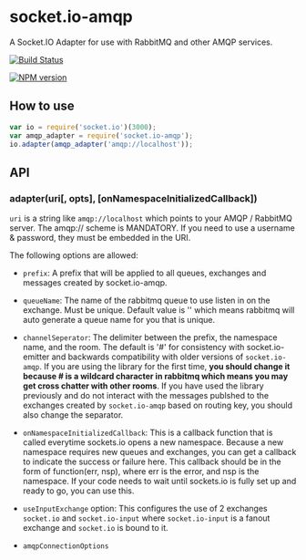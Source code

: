 # socket.io-amqp

A Socket.IO Adapter for use with RabbitMQ and other AMQP services.

[![Build Status](https://travis-ci.org/sensibill/socket.io-amqp.svg)](https://travis-ci.org/sensibill/socket.io-amqp)


[![NPM version](https://badge.fury.io/js/socket.io-amqp.svg)](http://badge.fury.io/js/socket.io-amqp)

## How to use

```js
var io = require('socket.io')(3000);
var amqp_adapter = require('socket.io-amqp');
io.adapter(amqp_adapter('amqp://localhost'));
```
## API

### adapter(uri[, opts], [onNamespaceInitializedCallback])

`uri` is a string like `amqp://localhost` which points to your AMQP / RabbitMQ server.
The amqp:// scheme is MANDATORY. If you need to use a username & password, they must
be embedded in the URI.

The following options are allowed:

- `prefix`: A prefix that will be applied to all queues, exchanges and messages created by socket.io-amqp.

- `queueName`: The name of the rabbitmq queue to use listen in on the exchange. Must be unique. Default value is '' which means rabbitmq will auto generate a queue name for you that is unique.

- `channelSeperator`: The delimiter between the prefix, the namespace name, and the room. The default is '#' for consistency with socket.io-emitter and backwards compatibility with older versions of `socket.io-amqp`. If you are using the library for the first time, **you should change it because # is a wildcard character in rabbitmq which means you may get cross chatter with other rooms**. If you have used the library previously and do not interact with the messages publshed to the exchanges created by `socket.io-amqp` based on routing key, you should also change the separator.

- `onNamespaceInitializedCallback`: This is a callback function that is called everytime sockets.io opens a new namespace. Because a new namespace requires new queues and exchanges, you can get a callback to indicate the success or failure here. This callback should be in the form of function(err, nsp), where err is the error, and nsp is the namespace. If your code needs to wait until sockets.io is fully set up and ready to go, you can use this.

- `useInputExchange` option: This configures the use of 2 exchanges 
    `socket.io` and `socket.io-input` where `socket.io-input` is a fanout exchange
    and `socket.io` is bound to it.
    
- `amqpConnectionOptions`
